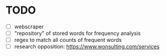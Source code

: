 # TODO
- [ ] webscraper
- [ ] "repository" of stored words for frequency analysis
- [ ] regex to match all counts of frequent words
- [ ] research opposition: https://www.wonsulting.com/services
